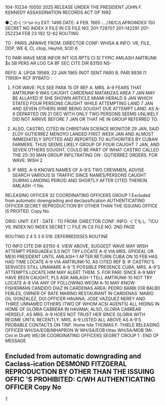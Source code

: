 104-10234-10050 2025 RELEASE UNDER THE PRESIDENT JOHN F. KENNEDY ASSASSINATION RECORDS ACT OF 1992

●このくつבח וערי
EXT: 1496
DATE: 4 FEB. 1965
:.../36/C/LAPROINDEX
150 SECRET
NO INDEX
X FILE IN CS FILE NO. 201-728707
201-142291
201-252234
FEB 23 192
12-62
ROUTING

TO : PARIS JMWAVE
FROM: DIRECTOR
CONF: WHISA &
INFO: VR, FILE, DDP, WE 6, Cl, cllop, Heyhill, SOD 6

TO PARI WAVE
MOB
INFOR
INT
IOS
RPTS
CI
SI
TYPIC AMLASH AMTRUNK
$s
SB
PERS AR
LOG CA
BF
SEC
CITE DIR 83150
NS-

REFS: A. UFGA 19569, 22 JAN 1965 (NOT SENT PARI)
B. PARI 8936 (1 71959)*
RCF RYBATO
:
1. FOR WAVE: PLS SEE PARA 15 OF REF A. MRS. A-9 FEARS THAT
AMTRUNK-9 WAS CAUGHT CARDENAS MATANZAS AREA 7 JAN MAY BE ALLAYED IF
SHE SHOWN ARTICLE MIAMI HERALD 9 JAN WHICH STATED FOUR PERSONS CAUGHT
WHILE ATTEMPTING LAND 7 JAN AND SEVEN OTHERS WIRE BEING SOUGHT DUE
ATTEMPT LAND. AS A-9 DEPARTED ON 21 DEC WITH ONLY TWO PERSONS SEEMS
UNLIKELY DID NOT ARRIVE BEFORE 7 JAN OR THAT HE IN GROUP REFERRED TO.

2. ALSO, CASTRO, CITED IN CHRISTIAN SCIENCE MONITOR 29 JAN,
SAID ELOY GUTIERREZ MENOYO LANDED FIRST WEEK JAN AND ALMOST IMMEDIATELY
SPOTTED AND REPORTED TO AUTHORITIES BY CUBAN FARMERS. THUS SEEMS
LIKELY GROUP OF FOUR CAUGHT 7 JAN, AND SEVEN OTHERS SOUGHT, COULD BE
PART OF WHAT CASTRO CALLED THE 20-30 MAN GROUP INFILTRATING ON :
GUTIERREZ ORDERS.
FOR WAVE:
WISH
2
3. IF MRS. A-9 KNOWS NAMES OF A-9'S TWO CREWMEN, ADVISE SEARCH
VARIOUS
SI TRAFFIC SINCE NAMES/PERSONS CAUGHT DURING LANDING PERIOD AND
SHORTLY AFTER CITED THEREIN.
AMLASH -1 file.

RELEASING OFFICER 32
COORDINATING OFFICERS
GROUP 1
Excluded from automatic
downgrading and
declassification
AUTHENTICATING
OFFICER
SECRET
REPRODUCTION BY OTHER THAN THE ISSUING OFFICE IS PROITED.
Copy No.

ORIG:
UNIT:
EXT :
DATE :
TO
FROM: DIRECTOR
CONF:
INFO:
くてもし「ICU VIL
INDEX
NO INDEX
SECRET
☐ FILE IN CS FILE NO.
2ND PAGE

ROUTING
2
4
5
3
6
519.
DEFERREDSSES
ROUTINE

TO
INFO
CITE DIR 83150
4. VIEW ABOVE, SUGGEST WAVE MAY WISH ATTEMPT PERSUADEsl 5.0
NOT TRY LOCATE A-9 VIA MRS. GPIDEAL OR MEXI PRESIDENT UNTIL
AMLASH-1 AFTER RETURN CUBA ON 10 FEB HAS HAD TIME LOCATE A-9 VIA
AMTRUNK-10, AS CITED REF B. IF CASTRO'S SERVICES STILL UNAWARE
A-9 'S POSSIBLE PRESENCE CUBA, MRS. A-9'S ATTEMPTS LOCATE HIM MAY
ALERT THEM.
5. FOR PARI: SINCE A-9 MAY HAVE BEEN CAUGHT, PLS ASK AMLASH-1
TELL AMTRUNK-10 NOT TRY LOCATE A-9 VIA ANY OF FOLLOWING WEOM A-10
MAY KNOW: FISHERMAN CANDIDO DIAZ IN CARDENAS AREA; PEDRO BARBI
(OR BALBI) FEBLES, OWNER OF BATE MARINO RESTAURANT IN CARDENAS:
MARIO GIL GONZALEZ, DGI OFFICER HAVANA; JOSE VAZQUEZ NEREY AND THREE
UNNAMED OTHERS (TWO OF WHOM ACSI AGENTS) ALL HIDING IN HOME OF GLORIA
CABRERA IN HAVANA; ALSO, GLORIA CABREAR HERSELF, AS MRS. A-9 HOES
NOT TRUST HER SINCE GLORIA WITH REGIME UNTIL RECENTLY. MRS. A-9
LISTED ALL ABOVE AS A-9'S PROBABLE CONTACTS ON TRIP.
Home hile
THOMAS F. THIELE
RELEASING OFFICER
WH/SA/EOB/MHAPRON W
WH/SA/EOB tittas
WH/SA/MOB (Mr. Cini in Draft)
WE/3R
COORDINATING OFFICERS
SEGRET
CROUP 1
:
END OF MESSAGE

Encluded from automatic
downgrading and
Caclass-ication
DESMOND FITZGERAL
REPRODUCTION BY OTHER THAN THE ISSUING OFFIC 'S PROHIBITED:
C/WH
AUTHENTICATING
OFFICER
Copy No
-
T
